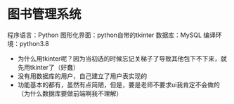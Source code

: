 # 图书管理系统
程序语言：Python
图形化界面：python自带的tkinter
数据库：MySQL
编译环境：python3.8

- 为什么用tkinter呢？因为当初选的时候忘记关梯子了导致其他包下不下来，就先用tkinter了（好蠢）
- 没有用数据库的用户，自己建立了用户表实现的
- 功能基本的都有，虽然有点简陋，但是，要是老师不要求ui我肯定不会做的（为什么数据库要做前端啊我不理解）
